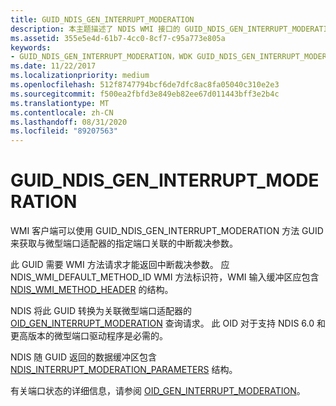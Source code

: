 ```yaml
---
title: GUID_NDIS_GEN_INTERRUPT_MODERATION
description: 本主题描述了 NDIS WMI 接口的 GUID_NDIS_GEN_INTERRUPT_MODERATION GUID。
ms.assetid: 355e5e4d-61b7-4cc0-8cf7-c95a773e805a
keywords:
- GUID_NDIS_GEN_INTERRUPT_MODERATION，WDK GUID_NDIS_GEN_INTERRUPT_MODERATION 网络驱动程序
ms.date: 11/22/2017
ms.localizationpriority: medium
ms.openlocfilehash: 512f8747794bcf6de7dfc8ac8fa05040c310e2e3
ms.sourcegitcommit: f500ea2fbfd3e849eb82ee67d011443bff3e2b4c
ms.translationtype: MT
ms.contentlocale: zh-CN
ms.lasthandoff: 08/31/2020
ms.locfileid: "89207563"
---
```

# <a name="guid_ndis_gen_interrupt_moderation"></a>GUID_NDIS_GEN_INTERRUPT_MODERATION

WMI 客户端可以使用 GUID_NDIS_GEN_INTERRUPT_MODERATION 方法 GUID 来获取与微型端口适配器的指定端口关联的中断裁决参数。

此 GUID 需要 WMI 方法请求才能返回中断裁决参数。 应 NDIS_WMI_DEFAULT_METHOD_ID WMI 方法标识符，WMI 输入缓冲区应包含 [NDIS_WMI_METHOD_HEADER](/windows-hardware/drivers/ddi/ntddndis/ns-ntddndis-_ndis_wmi_method_header) 的结构。

NDIS 将此 GUID 转换为关联微型端口适配器的 [OID_GEN_INTERRUPT_MODERATION](oid-gen-interrupt-moderation.md) 查询请求。 此 OID 对于支持 NDIS 6.0 和更高版本的微型端口驱动程序是必需的。

NDIS 随 GUID 返回的数据缓冲区包含 [NDIS_INTERRUPT_MODERATION_PARAMETERS](/windows-hardware/drivers/ddi/ntddndis/ns-ntddndis-_ndis_interrupt_moderation_parameters) 结构。

有关端口状态的详细信息，请参阅 [OID_GEN_INTERRUPT_MODERATION](oid-gen-interrupt-moderation.md)。